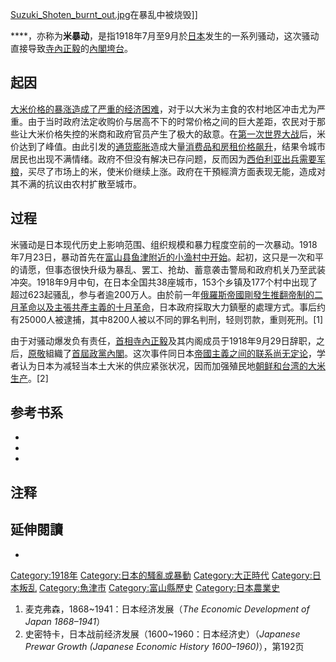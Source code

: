 [Suzuki_Shoten_burnt_out.jpg](https://zh.wikipedia.org/wiki/File:Suzuki_Shoten_burnt_out.jpg "fig:Suzuki_Shoten_burnt_out.jpg")在暴乱中被烧毁\]\]

****，亦称为**米暴动**，是指1918年7月至9月於[日本](../Page/日本.md "wikilink")发生的一系列骚动，这次骚动直接导致[寺內正毅](../Page/寺內正毅.md "wikilink")的[內閣垮台](../Page/寺內內閣.md "wikilink")。

## 起因

[大米价格的暴涨造成了严重的经济困难](https://zh.wikipedia.org/wiki/大米 "wikilink")，对于以大米为主食的农村地区冲击尤为严重。由于当时政府法定收购价与居高不下的时常价格之间的巨大差距，农民对于那些让大米价格失控的米商和政府官员产生了极大的敌意。在[第一次世界大战](../Page/第一次世界大战.md "wikilink")后，米价达到了峰值。由此引发的[通货膨胀](../Page/通货膨胀.md "wikilink")造成大量[消费品和房租价格飙升](https://zh.wikipedia.org/wiki/消费品 "wikilink")，结果令城市居民也出现不满情绪。政府不但没有解决已存问题，反而因为[西伯利亚出兵需要军粮](https://zh.wikipedia.org/wiki/西伯利亚出兵 "wikilink")，买尽了市场上的米，使米价继续上涨。政府在干預經濟方面表现无能，造成对其不满的抗议由农村扩散至城市。

## 过程

米骚动是日本现代历史上影响范围、组织规模和暴力程度空前的一次暴动。1918年7月23日，暴动首先在[富山县](https://zh.wikipedia.org/wiki/富山县 "wikilink")[鱼津附近的小渔村中开始](https://zh.wikipedia.org/wiki/鱼津 "wikilink")。起初，这只是一次和平的请愿，但事态很快升级为暴乱、罢工、抢劫、蓄意袭击警局和政府机关乃至武装冲突。1918年9月中旬，在日本全国共38座城市，153个乡镇及177个村中出现了超过623起骚乱，参与者逾200万人。由於前一年[俄羅斯帝國剛發生推翻帝制的](https://zh.wikipedia.org/wiki/俄羅斯帝國 "wikilink")[二月革命以及主張](https://zh.wikipedia.org/wiki/二月革命 "wikilink")[共產主義的](https://zh.wikipedia.org/wiki/共產主義 "wikilink")[十月革命](../Page/十月革命.md "wikilink")，日本政府採取大力鎮壓的處理方式。事后约有25000人被逮捕，其中8200人被以不同的罪名判刑，轻则罚款，重则死刑。\[1\]

由于对骚动爆发负有责任，[首相](https://zh.wikipedia.org/wiki/日本首相 "wikilink")[寺內正毅](../Page/寺內正毅.md "wikilink")及其内阁成员于1918年9月29日辞职，之后，[原敬](../Page/原敬.md "wikilink")組織了[首屆政黨內閣](../Page/原內閣.md "wikilink")。这次事件同日本[帝國主義之间的联系尚无定论](https://zh.wikipedia.org/wiki/帝國主義 "wikilink")，学者认为日本为减轻当本土大米的供应紧张状况，因而加强殖民地[朝鲜和](https://zh.wikipedia.org/wiki/朝鲜 "wikilink")[台湾的大米生产](https://zh.wikipedia.org/wiki/台湾 "wikilink")。\[2\]

## 参考书系

  -
  -
  -
## 注释

## 延伸閱讀

  -
[Category:1918年](https://zh.wikipedia.org/wiki/Category:1918年 "wikilink") [Category:日本的騷亂或暴動](https://zh.wikipedia.org/wiki/Category:日本的騷亂或暴動 "wikilink") [Category:大正時代](https://zh.wikipedia.org/wiki/Category:大正時代 "wikilink") [Category:日本叛乱](https://zh.wikipedia.org/wiki/Category:日本叛乱 "wikilink") [Category:魚津市](https://zh.wikipedia.org/wiki/Category:魚津市 "wikilink") [Category:富山縣歷史](https://zh.wikipedia.org/wiki/Category:富山縣歷史 "wikilink") [Category:日本農業史](https://zh.wikipedia.org/wiki/Category:日本農業史 "wikilink")

1.  麦克弗森，1868\~1941：日本经济发展（*The Economic Development of Japan 1868–1941*）
2.  史密特卡，日本战前经济发展（1600\~1960：日本经济史）（*Japanese Prewar Growth (Japanese Economic History 1600–1960)*），第192页